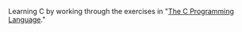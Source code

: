 Learning C by working through the exercises in "[The C Programming Language](https://www.cs.princeton.edu/~bwk/cbook.html)."
